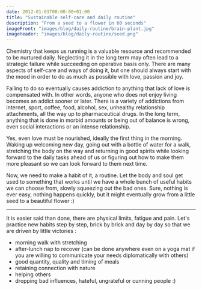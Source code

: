 ```yaml
---
date: 2012-01-01T00:00:00+01:00
title: "Sustainable self-care and daily routine"
description: "From a seed to a flower in 60 seconds"
imageFront: "images/blog/daily-routine/brain-plant.jpg"
imageHeader: "images/blog/daily-routine/seed.png"
---
```



Chemistry that keeps us running is a valuable resource and recommended to be nurtured daily.
Neglecting it in the long term may often lead to a strategic failure while succeeding on operative basis only.
There are many aspects of self-care and ways of doing it, but one should always start with the mood in order
to do as much as possible with love, passion and joy.

Failing to do so eventually causes addiction to anything that lack of love is compensated with.
In other words, anyone who does not enjoy living becomes an addict sooner or later.
There is a variety of addictions from internet, sport, coffee, food, alcohol, sex, unhealthy relationship attachments, all the way up to pharmaceutical drugs.
In the long term, anything that is done in morbid amounts or being out of balance is wrong, even social interactions or an intense relationship.

Yes, even love must be nourished, ideally the first thing in the morning.
Waking up welcoming new day, going out with a bottle of water for a walk, stretching the body on the way and returning in good spirits while looking forward to
the daily tasks ahead of us or figuring out how to make them more pleasant so we can look forward to them next time.

Now, we need to make a habit of it, a routine. Let the body and soul get used to something that works until we have a whole bunch of useful habits we can choose from,
slowly squeezing out the bad ones. Sure, nothing is ever easy, nothing happens quickly, but it might eventually grow from a little seed to a beautiful flower :)

---

It is easier said than done, there are physical limits, fatigue and pain. Let's practice new habits step by step, brick by brick and day by day
so that we are driven by little victories :
 - morning walk with stretching
 - after-lunch nap to recover (can be done anywhere even on a yoga mat if you are willing to communicate your needs diplomatically with others)
 - good quantity, quality and timing of meals
 - retaining connection with nature
 - helping others
 - dropping bad influences, hateful, ungrateful or cunning people :)
